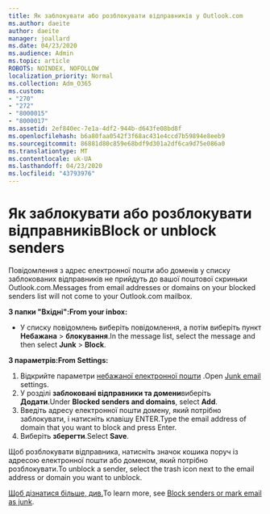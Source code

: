 ```yaml
---
title: Як заблокувати або розблокувати відправників у Outlook.com
ms.author: daeite
author: daeite
manager: joallard
ms.date: 04/23/2020
ms.audience: Admin
ms.topic: article
ROBOTS: NOINDEX, NOFOLLOW
localization_priority: Normal
ms.collection: Adm_O365
ms.custom:
- "270"
- "272"
- "8000015"
- "8000017"
ms.assetid: 2ef840ec-7e1a-4df2-944b-d643fe08bd8f
ms.openlocfilehash: b6a80faa0542f3f68ac431e4ccd7b59894e8eeb9
ms.sourcegitcommit: 86881d80c859e68bdf9d301a2df6ca9d75e086a0
ms.translationtype: MT
ms.contentlocale: uk-UA
ms.lasthandoff: 04/23/2020
ms.locfileid: "43793976"
---
```

# <a name="block-or-unblock-senders"></a><span data-ttu-id="911bb-102">Як заблокувати або розблокувати відправників</span><span class="sxs-lookup"><span data-stu-id="911bb-102">Block or unblock senders</span></span>

<span data-ttu-id="911bb-103">Повідомлення з адрес електронної пошти або доменів у списку заблокованих відправників не прийдуть до вашої поштової скриньки Outlook.com.</span><span class="sxs-lookup"><span data-stu-id="911bb-103">Messages from email addresses or domains on your blocked senders list will not come to your Outlook.com mailbox.</span></span>

<span data-ttu-id="911bb-104">**З папки "Вхідні":**</span><span class="sxs-lookup"><span data-stu-id="911bb-104">**From your inbox:**</span></span>

- <span data-ttu-id="911bb-105">У списку повідомлень виберіть повідомлення, а потім виберіть пункт **Небажана** > **блокування**.</span><span class="sxs-lookup"><span data-stu-id="911bb-105">In the message list, select the message and then select **Junk** > **Block**.</span></span>

<span data-ttu-id="911bb-106">**З параметрів:**</span><span class="sxs-lookup"><span data-stu-id="911bb-106">**From Settings:**</span></span>

1. <span data-ttu-id="911bb-107">Відкрийте параметри [небажаної електронної пошти](https://outlook.live.com/mail/options/mail/junkEmail) .</span><span class="sxs-lookup"><span data-stu-id="911bb-107">Open [Junk email](https://outlook.live.com/mail/options/mail/junkEmail) settings.</span></span>
2. <span data-ttu-id="911bb-108">У розділі **заблоковані відправники та домени**виберіть **Додати**.</span><span class="sxs-lookup"><span data-stu-id="911bb-108">Under **Blocked senders and domains**, select **Add**.</span></span>
3. <span data-ttu-id="911bb-109">Введіть адресу електронної пошти домену, який потрібно заблокувати, і натисніть клавішу ENTER.</span><span class="sxs-lookup"><span data-stu-id="911bb-109">Type the email address of domain that you want to block and press Enter.</span></span>
4. <span data-ttu-id="911bb-110">Виберіть **зберегти**.</span><span class="sxs-lookup"><span data-stu-id="911bb-110">Select **Save**.</span></span>

<span data-ttu-id="911bb-111">Щоб розблокувати відправника, натисніть значок кошика поруч із адресою електронної пошти або доменом, який потрібно розблокувати.</span><span class="sxs-lookup"><span data-stu-id="911bb-111">To unblock a sender, select the trash icon next to the email address or domain you want to unblock.</span></span>

<span data-ttu-id="911bb-112">[Щоб дізнатися більше, див.](https://support.office.com/article/a3ece97b-82f8-4a5e-9ac3-e92fa6427ae4?wt.mc_id=Office_Outlook_com_Alchemy)</span><span class="sxs-lookup"><span data-stu-id="911bb-112">To learn more, see [Block senders or mark email as junk](https://support.office.com/article/a3ece97b-82f8-4a5e-9ac3-e92fa6427ae4?wt.mc_id=Office_Outlook_com_Alchemy).</span></span>